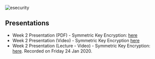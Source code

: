 ![esecurity](https://raw.githubusercontent.com/billbuchanan/esecurity/master/z_associated/esecurity_graphics.jpg)

## Presentations

* Week 2 Presentation (PDF) - Symmetric Key Encryption: [here](https://asecuritysite.com/public/chapter02_secret.pdf)
* Week 2 Presentation (Video) - Symmetric Key Encryption [here](https://youtu.be/nLRV34K3xIo)
* Week 2 Presentation (Lecture - Video) - Symmetric Key Encryption: [here](https://youtu.be/CCOt8Xk3ZVU). Recorded on Friday 24 Jan 2020.


